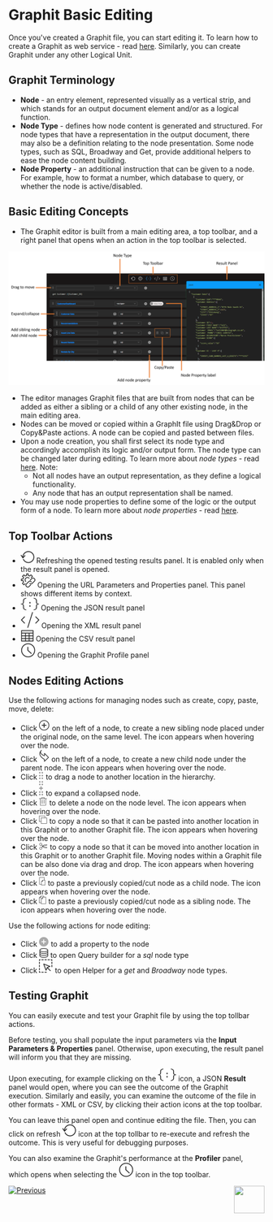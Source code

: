 # Graphit Basic Editing

Once you've created a Graphit file, you can start editing it. To learn how to create a Graphit as web service - read [here]("/articles/15_web_services_and_graphit/06_custom_ws_create_graphit_ws.md" ). Similarly, you can create Graphit under any other Logical Unit.



## Graphit Terminology

* **Node** - an entry element, represented visually as a vertical strip, and which stands for an output document element and/or as a logical function.
* **Node Type** - defines how node content is generated and structured. For node types that have a representation in the output document, there may also be a definition relating to the node presentation. Some node types, such as SQL, Broadway and Get, provide additional helpers to ease the node content building.  
* **Node Property** - an additional instruction that can be given to a node. For example, how to format a number, which database to query, or whether the node is active/disabled.



## Basic Editing Concepts

* The Graphit editor is built from a main editing area, a top toolbar, and a right panel that opens when an action in the top toolbar is selected.

<img src="images\graphit_editor.png"  />

* The editor manages Graphit files that are built from nodes that can be added as either a sibling or a child of any other existing node, in the main editing area.
* Nodes can be moved or copied within a GraphIt file using Drag&Drop or Copy&Paste actions. A node can be copied and pasted between files.
* Upon a node creation, you shall first select its node type and accordingly accomplish its logic and/or output form. The node type can be changed later during editing. To learn more about *node types* - read [here](TBD). Note:
  * Not all nodes have an output representation, as they define a logical functionality.
  * Any node that has an output representation shall be named.
* You may use node properties to define some of the logic or the output form of a node. To learn more about *node properties* - read [here](TBD).


## Top Toolbar Actions

*  <img src="images/refraesh-icon.png"></img> Refreshing the opened testing results panel. It is enabled only when the result panel is opened.
*  <img src="images/url-icon.png"></img> Opening the URL Parameters and Properties panel. This panel shows different items by context.
*  <img src="images/show-output-json-icon.png"></img> Opening the JSON result panel 
*  <img src="images/show-output-xml-icon.png"></img> Opening the XML result panel 
*  <img src="images/show-output-csv-icon.png"></img> Opening the CSV result panel 
*  <img src="images/profiler-icon.png"></img> Opening the Graphit Profile panel 



## Nodes Editing Actions

Use the following actions for managing nodes such as create, copy, paste, move, delete:

- Click <img src="images/add_sibling.png"></img> on the left of a node, to create a new sibling node placed under the original node, on the same level. The icon appears when hovering over the node.
- Click <img src="images/add-child.png"></img> on the left of a node, to create a new child node under the parent node. The icon appears when hovering over the node.
- Click <img src="images/drag-icon.png" ></img> to drag a node to another location in the hierarchy. 
- Click  <img src="images/drag-open-icon.png" > to expand a collapsed node.
- Click <img src="images/delete_node.png" ></img> to delete a node on the node level. The icon appears when hovering over the node.
- Click <img src="images/copy.png" ></img> to copy a node so that it can be pasted into another location in this Graphit or to another Graphit file. The icon appears when hovering over the node.
- Click <img src="images/cut.png"></img> to copy a node so that it can be moved into another location in this Graphit or to another Graphit file. Moving nodes within a Graphit file can be also done via drag and drop. The icon appears when hovering over the node.
- Click <img src="images/paste_child.png" > to paste a previously copied/cut node as a child node. The icon appears when hovering over the node.
- Click <img src="images/paste_sibling.png" > to paste a previously copied/cut node as a sibling node. The icon appears when hovering over the node.



Use the following actions for node editing:

- Click <img src="images/plus-icon.png" > to add a property to the node
- Click <img src="images/db-icon.png" > to open Query builder for a *sql* node type
- Click <img src="images/selection.png" > to open Helper for a *get* and *Broadway* node types.



## Testing Graphit

You can easily execute and test your Graphit file by using the top tollbar actions.

Before testing, you shall populate the input parameters via the **Input Parameters & Properties** panel. Otherwise, upon executing, the result panel will inform you that they are missing.

Upon executing, for example clicking on the <img src="images/show-output-json-icon.png"></img> icon, a JSON **Result** panel would open, where you can see the outcome of the Graphit execution. Similarly and easily, you can examine the outcome of the file in other formats - XML or CSV, by clicking their action icons at the top toolbar.

You can leave this panel open and continue editing the file. Then, you can click on refresh <img src="images/refraesh-icon.png"></img> icon at the top tollbar to re-execute and refresh the outcome. This is very useful for debugging purposes.



You can also examine the Graphit's performance at the **Profiler** panel, which opens when selecting the <img src="images/profiler-icon.png"></img> icon in the top toolbar.







[![Previous](/articles/images/Previous.png)](/articles/15_web_services_and_graphit/17_Graphit/01_graphit_overview.md)[<img align="right" width="60" height="54" src="/articles/images/Next.png">](/articles/15_web_services_and_graphit/17_Graphit/03_graphit_node_types.md)

